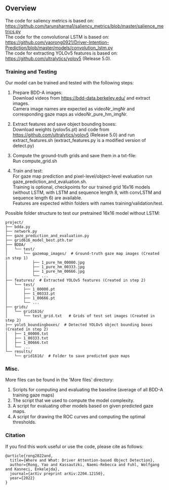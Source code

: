 ## Overview
The code for saliency metrics is based on: https://github.com/tarunsharma1/saliency_metrics/blob/master/salience_metrics.py   
The code for the convolutional LSTM is based on: https://github.com/yaorong0921/Driver-Intention-Prediction/blob/master/models/convolution_lstm.py   
The code for extracting YOLOv5 features is based on:  https://github.com/ultralytics/yolov5 (Release 5.0).  

### Training and Testing
Our model can be trained and tested with the following steps:

1. Prepare BDD-A images:  
Download videos from https://bdd-data.berkeley.edu/ and extract images.   
Camera image names are expected as videoNr_imgNr and corresponding gaze maps as videoNr_pure_hm_imgNr.

2. Extract features and save object bounding boxes:  
Download weights (yolov5s.pt) and code from https://github.com/ultralytics/yolov5 (Release 5.0) and run extract_features.sh
(extract_features.py is a modified version of detect.py)

3. Compute the ground-truth grids and save them in a txt-file:  
Run compute_grid.sh

4. Train and test:  
For gaze map prediction and pixel-level/object-level evaluation run gaze_prediction_and_evaluation.sh.  
Training is optional, checkpoints for our trained grid 16x16 models (without LSTM, with LSTM and sequence length 8, with convLSTM and sequence length 6) are available.      
Features are expected within folders with names training/validation/test.   


Possible folder structure to test our pretrained 16x16 model without LSTM:  
```
project/  
├── bdda.py   
├── network.py   
├── gaze_prediction_and_evaluation.py   
├── grid616_model_best.pth.tar  
├── BDDA/   
│   └── test/   
│       └── gazemap_images/  # Ground-truth gaze map images (Created in step 1)  
│           ├── 1_pure_hm_00000.jpg  
│           ├── 1_pure_hm_00333.jpg  
│           ├── 1_pure_hm_00666.jpg  
│           └── ...  
├── features/  # Extracted YOLOv5 features (Created in step 2)  
│   └── test/  
│       ├── 1_00000.pt  
│       ├── 1_00333.pt  
│       ├── 1_00666.pt  
│       └── ...  
├── grids/  
│   └── grid1616/  
│       └── test_grid.txt   # Grids of test set images (Created in step 2)  
├── yolo5_boundingboxes/  # Detected YOLOv5 object bounding boxes (Created in step 2)  
│   ├── 1_00000.txt  
│   ├── 1_00333.txt  
│   ├── 1_00666.txt  
│   └── ...  
└── results/   
    └── grid1616/  # Folder to save predicted gaze maps     
```



### Misc.
More files can be found in the 'More files' directory:  
1. Scripts for computing and evaluating the baseline (average of all BDD-A training gaze maps)  
2. The script that we used to compute the model complexity.  
3. A script for evaluating other models based on given predicted gaze maps.  
4. A script for drawing the ROC curves and computing the optimal thresholds.  


### Citation
If you find this work useful or use the code, please cite as follows:

```
@article{rong2022and,
  title={Where and What: Driver Attention-based Object Detection},
  author={Rong, Yao and Kassautzki, Naemi-Rebecca and Fuhl, Wolfgang and Kasneci, Enkelejda},
  journal={arXiv preprint arXiv:2204.12150},
  year={2022}
}
```
